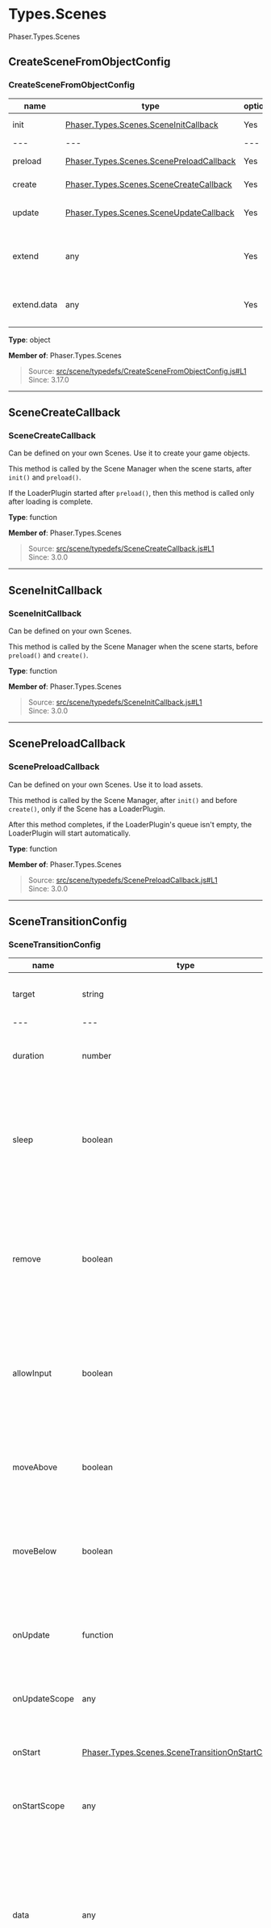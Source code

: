 # Types.Scenes

Phaser.Types.Scenes

## CreateSceneFromObjectConfig

### <static> CreateSceneFromObjectConfig

| name | type | optional | description |
| --- | --- | --- | --- |
| init | [Phaser.Types.Scenes.SceneInitCallback](types-scenes.md) | Yes | The scene's init callback. |
| --- | --- | --- | --- |
| preload | [Phaser.Types.Scenes.ScenePreloadCallback](types-scenes.md) | Yes | The scene's preload callback. |
| create | [Phaser.Types.Scenes.SceneCreateCallback](types-scenes.md) | Yes | The scene's create callback. |
| update | [Phaser.Types.Scenes.SceneUpdateCallback](types-scenes.md) | Yes | The scene's update callback. See {@link Phaser.Scene#update}. |
| extend | any | Yes | Any additional properties, which will be copied to the Scene after it's created (except `data` or `sys`). |
| extend.data | any | Yes | Any values, which will be merged into the Scene's Data Manager store. |

**Type**: object

**Member of**: Phaser.Types.Scenes

> Source: [src/scene/typedefs/CreateSceneFromObjectConfig.js#L1](https://github.com/phaserjs/phaser/blob/v3.87.0/src/scene/typedefs/CreateSceneFromObjectConfig.js#L1)  
> Since: 3.17.0

---

## SceneCreateCallback

### <static> SceneCreateCallback

Can be defined on your own Scenes. Use it to create your game objects.

This method is called by the Scene Manager when the scene starts, after `init()` and `preload()`.

If the LoaderPlugin started after `preload()`, then this method is called only after loading is complete.

**Type**: function

**Member of**: Phaser.Types.Scenes

> Source: [src/scene/typedefs/SceneCreateCallback.js#L1](https://github.com/phaserjs/phaser/blob/v3.87.0/src/scene/typedefs/SceneCreateCallback.js#L1)  
> Since: 3.0.0

---

## SceneInitCallback

### <static> SceneInitCallback

Can be defined on your own Scenes.

This method is called by the Scene Manager when the scene starts, before `preload()` and `create()`.

**Type**: function

**Member of**: Phaser.Types.Scenes

> Source: [src/scene/typedefs/SceneInitCallback.js#L1](https://github.com/phaserjs/phaser/blob/v3.87.0/src/scene/typedefs/SceneInitCallback.js#L1)  
> Since: 3.0.0

---

## ScenePreloadCallback

### <static> ScenePreloadCallback

Can be defined on your own Scenes. Use it to load assets.

This method is called by the Scene Manager, after `init()` and before `create()`, only if the Scene has a LoaderPlugin.

After this method completes, if the LoaderPlugin's queue isn't empty, the LoaderPlugin will start automatically.

**Type**: function

**Member of**: Phaser.Types.Scenes

> Source: [src/scene/typedefs/ScenePreloadCallback.js#L1](https://github.com/phaserjs/phaser/blob/v3.87.0/src/scene/typedefs/ScenePreloadCallback.js#L1)  
> Since: 3.0.0

---

## SceneTransitionConfig

### <static> SceneTransitionConfig

| name | type | optional | default | description |
| --- | --- | --- | --- | --- |
| target | string | No |  | The Scene key to transition to. |
| --- | --- | --- | --- | --- |
| duration | number | Yes | 1000 | The duration, in ms, for the transition to last. |
| sleep | boolean | Yes | false | Will the Scene responsible for the transition be sent to sleep on completion (`true`), or stopped? (`false`) |
| remove | boolean | Yes | false | Will the Scene responsible for the transition be removed from the Scene Manager after the transition completes? |
| allowInput | boolean | Yes | false | Will the Scenes Input system be able to process events while it is transitioning in or out? |
| moveAbove | boolean | Yes |  | Move the target Scene to be above this one before the transition starts. |
| moveBelow | boolean | Yes |  | Move the target Scene to be below this one before the transition starts. |
| onUpdate | function | Yes |  | This callback is invoked every frame for the duration of the transition. |
| onUpdateScope | any | Yes |  | The context in which the callback is invoked. |
| onStart | [Phaser.Types.Scenes.SceneTransitionOnStartCallback](types-scenes.md) | Yes |  | This callback is invoked when transition starting. |
| onStartScope | any | Yes |  | The context in which the callback is invoked. |
| data | any | Yes |  | An object containing any data you wish to be passed to the target scene's init / create methods (if sleep is false) or to the target scene's wake event callback (if sleep is true). |

**Type**: object

**Member of**: Phaser.Types.Scenes

> Source: [src/scene/typedefs/SceneTransitionConfig.js#L1](https://github.com/phaserjs/phaser/blob/v3.87.0/src/scene/typedefs/SceneTransitionConfig.js#L1)  
> Since: 3.5.0

---

## SceneTransitionOnStartCallback

### <static> SceneTransitionOnStartCallback

| name | type | optional | default | description |
| --- | --- | --- | --- | --- |
| duration | number | Yes | 1000 | The duration, in ms, for the transition to last. |
| --- | --- | --- | --- | --- |

**Type**: function

**Member of**: Phaser.Types.Scenes

> Source: [src/scene/typedefs/SceneTransitionStartCallback.js#L1](https://github.com/phaserjs/phaser/blob/v3.87.0/src/scene/typedefs/SceneTransitionStartCallback.js#L1)  
> Since: 3.60.0

---

## SceneType

### <static> SceneType

**Type**: [Phaser.Scene](../class/scene.md) | [Phaser.Types.Scenes.SettingsConfig](types-scenes.md) | [Phaser.Types.Scenes.CreateSceneFromObjectConfig](types-scenes.md) | function

**Member of**: Phaser.Types.Scenes

> Source: [src/scene/typedefs/SceneType.js#L1](https://github.com/phaserjs/phaser/blob/v3.87.0/src/scene/typedefs/SceneType.js#L1)  
> Since: 3.60.0

---

## SceneUpdateCallback

### <static> SceneUpdateCallback

**Type**: function

**Member of**: Phaser.Types.Scenes

> Source: [src/scene/typedefs/SceneUpdateCallback.js#L1](https://github.com/phaserjs/phaser/blob/v3.87.0/src/scene/typedefs/SceneUpdateCallback.js#L1)  
> Since: 3.0.0

---

## SettingsConfig

### <static> SettingsConfig

| name | type | optional | default | description |
| --- | --- | --- | --- | --- |
| key | string | Yes |  | The unique key of this Scene. Must be unique within the entire Game instance. |
| --- | --- | --- | --- | --- |
| active | boolean | Yes | false | Does the Scene start as active or not? An active Scene updates each step. |
| visible | boolean | Yes | true | Does the Scene start as visible or not? A visible Scene renders each step. |
| pack | false | [Phaser.Types.Loader.FileTypes.PackFileSection](types-loader-filetypes.md) | Yes | false | Files to be loaded before the Scene begins. |
| cameras | [Phaser.Types.Cameras.Scene2D.CameraConfig](types-cameras-scene2d.md) | Array.<[Phaser.Types.Cameras.Scene2D.CameraConfig](types-cameras-scene2d.md)> | Yes | null | An optional Camera configuration object. |
| map | Object.<string, string> | Yes |  | Overwrites the default injection map for a scene. |
| mapAdd | Object.<string, string> | Yes |  | Extends the injection map for a scene. |
| physics | [Phaser.Types.Core.PhysicsConfig](types-core.md) | Yes | "{}" | The physics configuration object for the Scene. |
| loader | [Phaser.Types.Core.LoaderConfig](types-core.md) | Yes | "{}" | The loader configuration object for the Scene. |
| plugins | false | \* | Yes | false | The plugin configuration object for the Scene. |

**Type**: object

**Member of**: Phaser.Types.Scenes

> Source: [src/scene/typedefs/SettingsConfig.js#L1](https://github.com/phaserjs/phaser/blob/v3.87.0/src/scene/typedefs/SettingsConfig.js#L1)  
> Since: 3.0.0

---

## SettingsObject

### <static> SettingsObject

| name | type | optional | description |
| --- | --- | --- | --- |
| status | number | No | The current status of the Scene. Maps to the Scene constants. |
| --- | --- | --- | --- |
| key | string | No | The unique key of this Scene. Unique within the entire Game instance. |
| active | boolean | No | The active state of this Scene. An active Scene updates each step. |
| visible | boolean | No | The visible state of this Scene. A visible Scene renders each step. |
| isBooted | boolean | No | Has the Scene finished booting? |
| isTransition | boolean | No | Is the Scene in a state of transition? |
| transitionFrom | [Phaser.Scene](../class/scene.md) | No | The Scene this Scene is transitioning from, if set. |
| transitionDuration | number | No | The duration of the transition, if set. |
| transitionAllowInput | boolean | No | Is this Scene allowed to receive input during transitions? |
| data | object | No | a data bundle passed to this Scene from the Scene Manager. |
| pack | false | [Phaser.Types.Loader.FileTypes.PackFileSection](types-loader-filetypes.md) | No | Files to be loaded before the Scene begins. |
| cameras | [Phaser.Types.Cameras.Scene2D.CameraConfig](types-cameras-scene2d.md) | Array.<[Phaser.Types.Cameras.Scene2D.CameraConfig](types-cameras-scene2d.md)> | No | The Camera configuration object. |
| map | Object.<string, string> | No | The Scene's Injection Map. |
| physics | [Phaser.Types.Core.PhysicsConfig](types-core.md) | No | The physics configuration object for the Scene. |
| loader | [Phaser.Types.Core.LoaderConfig](types-core.md) | No | The loader configuration object for the Scene. |
| plugins | false | \* | No | The plugin configuration object for the Scene. |

**Type**: object

**Member of**: Phaser.Types.Scenes

> Source: [src/scene/typedefs/SettingsObject.js#L1](https://github.com/phaserjs/phaser/blob/v3.87.0/src/scene/typedefs/SettingsObject.js#L1)  
> Since: 3.0.0

---

Updated on June 4, 2025, 1:16 PM UTC

---

[Phaser 3.87.0 API Documentation](../../index.md)

On this page

* [Types.Scenes](#typesscenes)

  + [CreateSceneFromObjectConfig](#createscenefromobjectconfig)

    - [<static> CreateSceneFromObjectConfig](#static-createscenefromobjectconfig)
  + [SceneCreateCallback](#scenecreatecallback)

    - [<static> SceneCreateCallback](#static-scenecreatecallback)
  + [SceneInitCallback](#sceneinitcallback)

    - [<static> SceneInitCallback](#static-sceneinitcallback)
  + [ScenePreloadCallback](#scenepreloadcallback)

    - [<static> ScenePreloadCallback](#static-scenepreloadcallback)
  + [SceneTransitionConfig](#scenetransitionconfig)

    - [<static> SceneTransitionConfig](#static-scenetransitionconfig)
  + [SceneTransitionOnStartCallback](#scenetransitiononstartcallback)

    - [<static> SceneTransitionOnStartCallback](#static-scenetransitiononstartcallback)
  + [SceneType](#scenetype)

    - [<static> SceneType](#static-scenetype)
  + [SceneUpdateCallback](#sceneupdatecallback)

    - [<static> SceneUpdateCallback](#static-sceneupdatecallback)
  + [SettingsConfig](#settingsconfig)

    - [<static> SettingsConfig](#static-settingsconfig)
  + [SettingsObject](#settingsobject)

    - [<static> SettingsObject](#static-settingsobject)

Back to top

©2025[Phaser](https://docs.phaser.io)



Types.Scenes